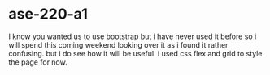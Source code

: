 # ase-220-a1
I know you wanted us to use bootstrap but i have never used it before so i will spend this coming weekend looking over it as i found it rather confusing.
but i do see how it will be useful. i used css flex and grid to style the page for now. 
